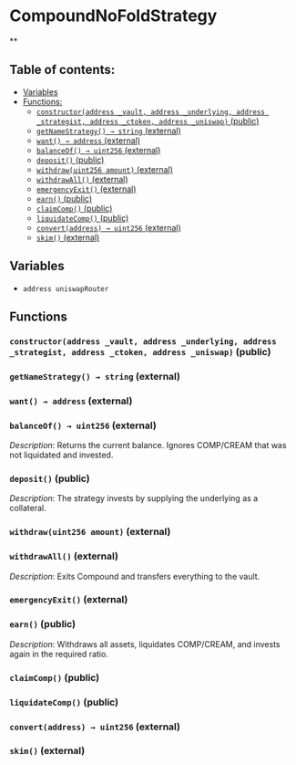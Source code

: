 # CompoundNoFoldStrategy
**


## Table of contents:
- [Variables](#variables)
- [Functions:](#functions)
  - [`constructor(address _vault, address _underlying, address _strategist, address _ctoken, address _uniswap)` (public) ](#compoundnofoldstrategy-constructor-address-address-address-address-address-)
  - [`getNameStrategy() → string` (external) ](#compoundnofoldstrategy-getnamestrategy--)
  - [`want() → address` (external) ](#compoundnofoldstrategy-want--)
  - [`balanceOf() → uint256` (external) ](#compoundnofoldstrategy-balanceof--)
  - [`deposit()` (public) ](#compoundnofoldstrategy-deposit--)
  - [`withdraw(uint256 amount)` (external) ](#compoundnofoldstrategy-withdraw-uint256-)
  - [`withdrawAll()` (external) ](#compoundnofoldstrategy-withdrawall--)
  - [`emergencyExit()` (external) ](#compoundnofoldstrategy-emergencyexit--)
  - [`earn()` (public) ](#compoundnofoldstrategy-earn--)
  - [`claimComp()` (public) ](#compoundnofoldstrategy-claimcomp--)
  - [`liquidateComp()` (public) ](#compoundnofoldstrategy-liquidatecomp--)
  - [`convert(address) → uint256` (external) ](#compoundnofoldstrategy-convert-address-)
  - [`skim()` (external) ](#compoundnofoldstrategy-skim--)

## Variables <a name="variables"></a>
- `address uniswapRouter`

## Functions <a name="functions"></a>

### `constructor(address _vault, address _underlying, address _strategist, address _ctoken, address _uniswap)` (public) <a name="compoundnofoldstrategy-constructor-address-address-address-address-address-"></a>


### `getNameStrategy() → string` (external) <a name="compoundnofoldstrategy-getnamestrategy--"></a>


### `want() → address` (external) <a name="compoundnofoldstrategy-want--"></a>


### `balanceOf() → uint256` (external) <a name="compoundnofoldstrategy-balanceof--"></a>

*Description*: Returns the current balance. Ignores COMP/CREAM that was not liquidated and invested.

### `deposit()` (public) <a name="compoundnofoldstrategy-deposit--"></a>

*Description*: The strategy invests by supplying the underlying as a collateral.

### `withdraw(uint256 amount)` (external) <a name="compoundnofoldstrategy-withdraw-uint256-"></a>


### `withdrawAll()` (external) <a name="compoundnofoldstrategy-withdrawall--"></a>

*Description*: Exits Compound and transfers everything to the vault.

### `emergencyExit()` (external) <a name="compoundnofoldstrategy-emergencyexit--"></a>


### `earn()` (public) <a name="compoundnofoldstrategy-earn--"></a>

*Description*: Withdraws all assets, liquidates COMP/CREAM, and invests again in the required ratio.

### `claimComp()` (public) <a name="compoundnofoldstrategy-claimcomp--"></a>


### `liquidateComp()` (public) <a name="compoundnofoldstrategy-liquidatecomp--"></a>


### `convert(address) → uint256` (external) <a name="compoundnofoldstrategy-convert-address-"></a>


### `skim()` (external) <a name="compoundnofoldstrategy-skim--"></a>

